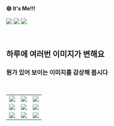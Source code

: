 <!--
#### 📫 How to reach me?
<a href="mailto:thquddnr123@gmail.com">
    <img 
        src="https://img.shields.io/badge/Gmail-d14836?style=flat-square&logo=Gmail&logoColor=white&link=mailto:thquddnr123@gmail.com"
        style="height : auto; margin-left : 60px; margin-right : 60px;"/>
</a>
-->
#### 😄 It's Me!!!

<a href="https://cybecho.notion.site/SBU-s-Archives-854ccd3338c2456a867956f26143998a" target="_blank"><img src="https://img.shields.io/badge/Portfolio-303030?style=for-the-badge&logo=Notion&logoColor=white"/></a>
<a href="https://www.instagram.com/junk_warrior_vintage/" target="_blank"><img src="https://img.shields.io/badge/@junk_warrir_vintage-E4405F?style=for-the-badge&logo=Instagram&logoColor=white"/></a>
<a href="https://www.behance.net/thquddnr125654" target="_blank"><img src="https://img.shields.io/badge/Behance-1769FF?style=for-the-badge&logo=Behance&logoColor=white"/></a>

</br>

## 하루에 여러번 이미지가 변해요
### 뭔가 있어 보이는 이미지를 감상해 봅시다

<!--
마크업 바로보기 사이트
https://dillinger.io/ 
-->
  <br/> <table>
<tr>
<td><a href='http://www.omglasergunspewpewpew.com/'><img src='https://www.random-art.org/img/large/438688.jpg'></a></td>
<td><a href='https://longdogechallenge.com/'><img src='https://www.random-art.org/img/large/446798.jpg'></a></td>
<td><a href='https://pointerpointer.com/'><img src='https://www.random-art.org/img/large/435566.jpg'></a></td>
</tr>
<tr>
<td><a href='https://img.theqoo.net/img/rjIus.jpg'><img src='https://www.random-art.org/img/large/442128.jpg'></a></td>
<td><a href='https://binarypiano.com/'><img src='https://www.random-art.org/img/large/441964.jpg'></a></td>
<td><a href='https://name.ho9.me/'><img src='https://www.random-art.org/img/large/442615.jpg'></a></td>
</tr>
<tr>
<td><a href='https://kimjongillookingatthings.tumblr.com/'><img src='https://www.random-art.org/img/large/436034.jpg'></a></td>
<td><a href='https://www.cameronsworld.net'><img src='https://www.random-art.org/img/large/446786.jpg'></a></td>
<td><a href='https://www.omfgdogs.com/#'><img src='https://www.random-art.org/img/large/435873.jpg'></a></td>
</tr>
</table>
